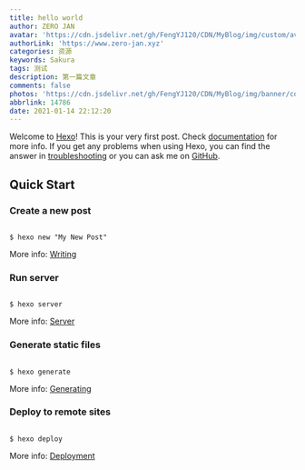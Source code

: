 ```yaml
---
title: hello world
author: ZERO JAN
avatar: 'https://cdn.jsdelivr.net/gh/FengYJ120/CDN/MyBlog/img/custom/avatar.jpg'
authorLink: 'https://www.zero-jan.xyz'
categories: 资源
keywords: Sakura
tags: 测试
description: 第一篇文章
comments: false
photos: 'https://cdn.jsdelivr.net/gh/FengYJ120/CDN/MyBlog/img/banner/coding.jpg'
abbrlink: 14786
date: 2021-01-14 22:12:20
---
```

Welcome to [Hexo](https://hexo.io/)! This is your very first post. Check [documentation](https://hexo.io/docs/) for more info. If you get any problems when using Hexo, you can find the answer in [troubleshooting](https://hexo.io/docs/troubleshooting.html) or you can ask me on [GitHub](https://github.com/hexojs/hexo/issues).

## Quick Start

### Create a new post

<code>
$ hexo new "My New Post"
</code>

More info: [Writing](https://hexo.io/docs/writing.html)

### Run server

<code>
$ hexo server
</code>

More info: [Server](https://hexo.io/docs/server.html)

### Generate static files

<code>
$ hexo generate
</code>

More info: [Generating](https://hexo.io/docs/generating.html)

### Deploy to remote sites

<code>
$ hexo deploy
</code>

More info: [Deployment](https://hexo.io/docs/one-command-deployment.html)

